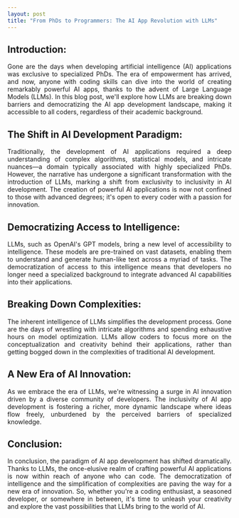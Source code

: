 ```yaml
---
layout: post
title: "From PhDs to Programmers: The AI App Revolution with LLMs"
---
```



## Introduction:

<p align="justify">
Gone are the days when developing artificial intelligence (AI) applications was exclusive to specialized PhDs. The era of empowerment has arrived, and now, anyone with coding skills can dive into the world of creating remarkably powerful AI apps, thanks to the advent of Large Language Models (LLMs). In this blog post, we'll explore how LLMs are breaking down barriers and democratizing the AI app development landscape, making it accessible to all coders, regardless of their academic background.
</p>

## The Shift in AI Development Paradigm:

<p align="justify">
Traditionally, the development of AI applications required a deep understanding of complex algorithms, statistical models, and intricate nuances—a domain typically associated with highly specialized PhDs. However, the narrative has undergone a significant transformation with the introduction of LLMs, marking a shift from exclusivity to inclusivity in AI development. The creation of powerful AI applications is now not confined to those with advanced degrees; it's open to every coder with a passion for innovation.
</p>

## Democratizing Access to Intelligence:

<p align="justify">
LLMs, such as OpenAI's GPT models, bring a new level of accessibility to intelligence. These models are pre-trained on vast datasets, enabling them to understand and generate human-like text across a myriad of tasks. The democratization of access to this intelligence means that developers no longer need a specialized background to integrate advanced AI capabilities into their applications.
</p>

## Breaking Down Complexities:

<p align="justify">
The inherent intelligence of LLMs simplifies the development process. Gone are the days of wrestling with intricate algorithms and spending exhaustive hours on model optimization. LLMs allow coders to focus more on the conceptualization and creativity behind their applications, rather than getting bogged down in the complexities of traditional AI development.
</p>

## A New Era of AI Innovation:

<p align="justify">
As we embrace the era of LLMs, we're witnessing a surge in AI innovation driven by a diverse community of developers. The inclusivity of AI app development is fostering a richer, more dynamic landscape where ideas flow freely, unburdened by the perceived barriers of specialized knowledge.
</p>

## Conclusion:

<p align="justify">
In conclusion, the paradigm of AI app development has shifted dramatically. Thanks to LLMs, the once-elusive realm of crafting powerful AI applications is now within reach of anyone who can code. The democratization of intelligence and the simplification of complexities are paving the way for a new era of innovation. So, whether you're a coding enthusiast, a seasoned developer, or somewhere in between, it's time to unleash your creativity and explore the vast possibilities that LLMs bring to the world of AI.
</p>
